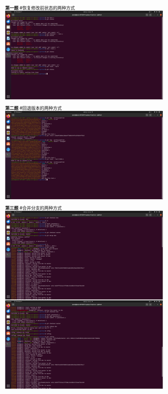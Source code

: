 **第一题**
#恢复修改前状态的两种方式
![question1](./question1.png)


**第二题**
#回退版本的两种方式
![question2](./question2.png)

**第三题**
#合并分支的两种方式
![question3.1](./question3.1.png)
![question3.2](./question3.2.png)

